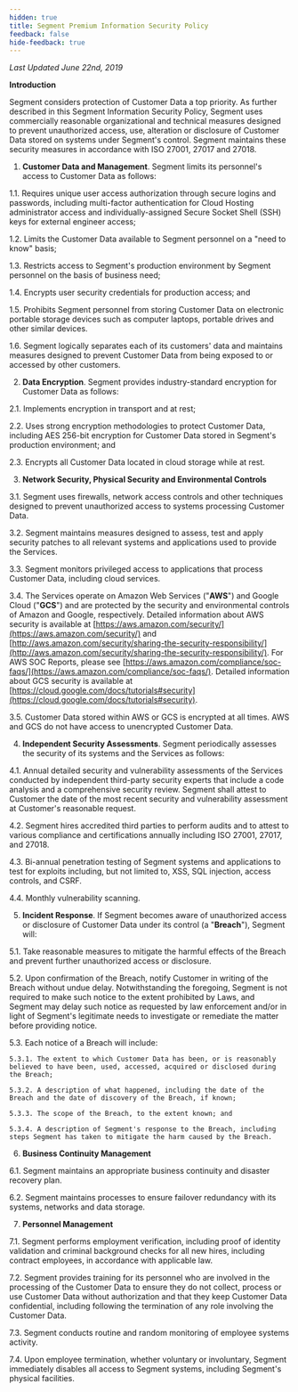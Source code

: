 ```yaml
---
hidden: true
title: Segment Premium Information Security Policy
feedback: false
hide-feedback: true
---
```


_Last Updated June 22nd, 2019_

**Introduction**

Segment considers protection of Customer Data a top priority. As further described in this Segment Information Security Policy, Segment uses commercially reasonable organizational and technical measures designed to prevent unauthorized access, use, alteration or disclosure of Customer Data stored on systems under Segment's control. Segment maintains these security measures in accordance with ISO 27001, 27017 and 27018.

1. **Customer Data and Management**. Segment limits its personnel's access to Customer Data as follows:

  1.1. Requires unique user access authorization through secure logins and passwords, including multi-factor authentication for Cloud Hosting administrator access and individually-assigned Secure Socket Shell (SSH) keys for external engineer access;

  1.2. Limits the Customer Data available to Segment personnel on a "need to know" basis;

  1.3. Restricts access to Segment's production environment by Segment personnel on the basis of business need;

  1.4. Encrypts user security credentials for production access; and

  1.5. Prohibits Segment personnel from storing Customer Data on electronic portable storage devices such as computer laptops, portable drives and other similar devices.

  1.6. Segment logically separates each of its customers' data and maintains measures designed to prevent Customer Data from being exposed to or accessed by other customers.

2. **Data Encryption**. Segment provides industry-standard encryption for Customer Data as follows:

  2.1. Implements encryption in transport and at rest;

  2.2. Uses strong encryption methodologies to protect Customer Data, including AES 256-bit encryption for Customer Data stored in Segment's production environment; and

  2.3. Encrypts all Customer Data located in cloud storage while at rest.

3. **Network Security, Physical Security and Environmental Controls**

  3.1. Segment uses firewalls, network access controls and other techniques designed to prevent unauthorized access to systems processing Customer Data.

  3.2. Segment maintains measures designed to assess, test and apply security patches to all relevant systems and applications used to provide the Services.

  3.3. Segment monitors privileged access to applications that process Customer Data, including cloud services.

  3.4. The Services operate on Amazon Web Services ("**AWS**") and Google Cloud ("**GCS**") and are protected by the security and environmental controls of Amazon and Google, respectively. Detailed information about AWS security is available at [https://aws.amazon.com/security/](https://aws.amazon.com/security/) and [http://aws.amazon.com/security/sharing-the-security-responsibility/](http://aws.amazon.com/security/sharing-the-security-responsibility/). For AWS SOC Reports, please see [https://aws.amazon.com/compliance/soc-faqs/](https://aws.amazon.com/compliance/soc-faqs/). Detailed information about GCS security is available at [https://cloud.google.com/docs/tutorials#security](https://cloud.google.com/docs/tutorials#security).

  3.5. Customer Data stored within AWS or GCS is encrypted at all times. AWS and GCS do not have access to unencrypted Customer Data.

4. **Independent Security Assessments**. Segment periodically assesses the security of its systems and the Services as follows:

  4.1. Annual detailed security and vulnerability assessments of the Services conducted by independent third-party security experts that include a code analysis and a comprehensive security review. Segment shall attest to Customer the date of the most recent security and vulnerability assessment at Customer's reasonable request.

  4.2. Segment hires accredited third parties to perform audits and to attest to various compliance and certifications annually including ISO 27001, 27017, and 27018.

  4.3. Bi-annual penetration testing of Segment systems and applications to test for exploits including, but not limited to, XSS, SQL injection, access controls, and CSRF.

  4.4. Monthly vulnerability scanning.

5. **Incident Response**. If Segment becomes aware of unauthorized access or disclosure of Customer Data under its control (a "**Breach**"), Segment will:

  5.1. Take reasonable measures to mitigate the harmful effects of the Breach and prevent further unauthorized access or disclosure.

  5.2. Upon confirmation of the Breach, notify Customer in writing of the Breach without undue delay. Notwithstanding the foregoing, Segment is not required to make such notice to the extent prohibited by Laws, and Segment may delay such notice as requested by law enforcement and/or in light of Segment's legitimate needs to investigate or remediate the matter before providing notice.

  5.3. Each notice of a Breach will include:

    5.3.1. The extent to which Customer Data has been, or is reasonably believed to have been, used, accessed, acquired or disclosed during the Breach;

    5.3.2. A description of what happened, including the date of the Breach and the date of discovery of the Breach, if known;

    5.3.3. The scope of the Breach, to the extent known; and

    5.3.4. A description of Segment's response to the Breach, including steps Segment has taken to mitigate the harm caused by the Breach.

6. **Business Continuity Management**

  6.1. Segment maintains an appropriate business continuity and disaster recovery plan.

  6.2. Segment maintains processes to ensure failover redundancy with its systems, networks and data storage.

7. **Personnel Management**

  7.1. Segment performs employment verification, including proof of identity validation and criminal background checks for all new hires, including contract employees, in accordance with applicable law.

  7.2. Segment provides training for its personnel who are involved in the processing of the Customer Data to ensure they do not collect, process or use Customer Data without authorization and that they keep Customer Data confidential, including following the termination of any role involving the Customer Data.

  7.3. Segment conducts routine and random monitoring of employee systems activity.

  7.4. Upon employee termination, whether voluntary or involuntary, Segment immediately disables all access to Segment systems, including Segment's physical facilities.

